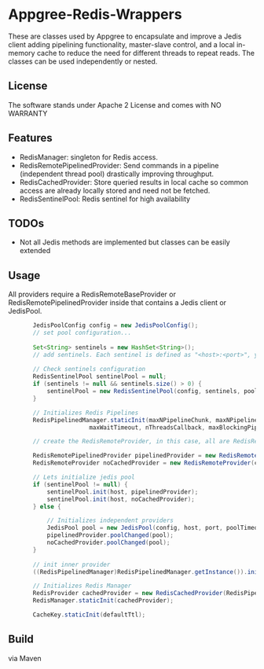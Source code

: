 # Appgree-Redis-Wrappers

These are classes used by Appgree to encapsulate and improve a Jedis client adding pipelining functionality, master-slave control, 
and a local in-memory cache to reduce the need for different threads to repeat reads. The classes can be used independently or nested.
 
## License 

The software stands under Apache 2 License and comes with NO WARRANTY

## Features

 * RedisManager: singleton for Redis access.
 * RedisRemotePipelinedProvider: Send commands in a pipeline (independent thread pool) drastically improving throughput.
 * RedisCachedProvider: Store queried results in local cache so common access are already locally stored and need not be fetched.
 * RedisSentinelPool: Redis sentinel for high availability

## TODOs

 * Not all Jedis methods are implemented but classes can be easily extended

## Usage

All providers require a RedisRemoteBaseProvider or RedisRemotePipelinedProvider inside that contains a Jedis client or JedisPool.

 ```java
    	JedisPoolConfig config = new JedisPoolConfig();
    	// set pool configuration...
    	
    	Set<String> sentinels = new HashSet<String>(); 
    	// add sentinels. Each sentinel is defined as "<host>:<port>", you can have as many as configured
    	
        // Check sentinels configuration
        RedisSentinelPool sentinelPool = null;
        if (sentinels != null && sentinels.size() > 0) {
            sentinelPool = new RedisSentinelPool(config, sentinels, poolTimeout);
        }

        // Initializes Redis Pipelines
        RedisPipelinedManager.staticInit(maxNPipelineChunk, maxNPipelinePerConn, pipelineMaxSyncTime, cachedErrorRetryDelay,
                        maxWaitTimeout, nThreadsCallback, maxBlockingPipelineTotal, traceDelay);

     	// create the RedisRemoteProvider, in this case, all are RedisRemotePipelinedProvider

        RedisRemotePipelinedProvider pipelinedProvider = new RedisRemotePipelinedProvider();
        RedisRemoteProvider noCachedProvider = new RedisRemoteProvider(cachedErrorRetryDelay);

        // Lets initialize jedis pool
        if (sentinelPool != null) {
            sentinelPool.init(host, pipelinedProvider);
            sentinelPool.init(host, noCachedProvider);
        } else {

            // Initializes independent providers
            JedisPool pool = new JedisPool(config, host, port, poolTimeout);
            pipelinedProvider.poolChanged(pool);
            noCachedProvider.poolChanged(pool);
        }
        
        // init inner provider
        ((RedisPipelinedManager)RedisPipelinedManager.getInstance()).init(pipelinedProvider, 0);

        // Initializes Redis Manager
        RedisProvider cachedProvider = new RedisCachedProvider(RedisPipelinedManager.getInstance(), maxTtl, maxElements);
        RedisManager.staticInit(cachedProvider);

        CacheKey.staticInit(defaultTtl);
```

## Build

via Maven